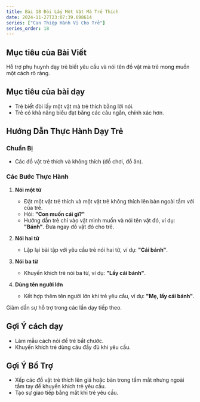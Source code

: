 ```yaml
---
title: Bài 18 Đòi Lấy Một Vật Mà Trẻ Thích 
date: 2024-11-27T23:07:39.698614
series: ["Can Thiệp Hành Vi Cho Trẻ"] 
series_order: 18
---
```


## Mục tiêu của Bài Viết  
Hỗ trợ phụ huynh dạy trẻ biết yêu cầu và nói tên đồ vật mà trẻ mong muốn một cách rõ ràng.

## Mục tiêu của bài dạy  
- Trẻ biết đòi lấy một vật mà trẻ thích bằng lời nói.  
- Trẻ có khả năng biểu đạt bằng các câu ngắn, chính xác hơn.  

## Hướng Dẫn Thực Hành Dạy Trẻ  

### Chuẩn Bị  
- Các đồ vật trẻ thích và không thích (đồ chơi, đồ ăn).  

### Các Bước Thực Hành  
1. **Nói một từ**  
   - Đặt một vật trẻ thích và một vật trẻ không thích lên bàn ngoài tầm với của trẻ.  
   - Hỏi: **"Con muốn cái gì?"**  
   - Hướng dẫn trẻ chỉ vào vật mình muốn và nói tên vật đó, ví dụ: **"Bánh"**. Đưa ngay đồ vật đó cho trẻ.  

2. **Nói hai từ**  
   - Lặp lại bài tập với yêu cầu trẻ nói hai từ, ví dụ: **"Cái bánh"**.  

3. **Nói ba từ**  
   - Khuyến khích trẻ nói ba từ, ví dụ: **"Lấy cái bánh"**.  

4. **Dùng tên người lớn**  
   - Kết hợp thêm tên người lớn khi trẻ yêu cầu, ví dụ: **"Mẹ, lấy cái bánh"**.  

Giảm dần sự hỗ trợ trong các lần dạy tiếp theo.  

## Gợi Ý cách dạy  
- Làm mẫu cách nói để trẻ bắt chước.  
- Khuyến khích trẻ dùng câu đầy đủ khi yêu cầu.  

## Gợi Ý Bổ Trợ  
- Xếp các đồ vật trẻ thích lên giá hoặc bàn trong tầm mắt nhưng ngoài tầm tay để khuyến khích trẻ yêu cầu.  
- Tạo sự giao tiếp bằng mắt khi trẻ yêu cầu.  

